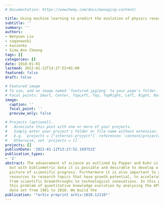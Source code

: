 ```yaml
---
# Documentation: https://wowchemy.com/docs/managing-content/

title: Using machine learning to predict the evolution of physics research
subtitle: ''
summary: ''
authors:
- Wenyuan Liu
- saganowski
- kazienko
- Siew Ann Cheong
tags: []
categories: []
date: 2018-01-01
lastmod: 2022-01-12T14:27:52+01:00
featured: false
draft: false

# Featured image
# To use, add an image named `featured.jpg/png` to your page's folder.
# Focal points: Smart, Center, TopLeft, Top, TopRight, Left, Right, BottomLeft, Bottom, BottomRight.
image:
  caption: ''
  focal_point: ''
  preview_only: false

# Projects (optional).
#   Associate this post with one or more of your projects.
#   Simply enter your project's folder or file name without extension.
#   E.g. `projects = ["internal-project"]` references `content/project/deep-learning/index.md`.
#   Otherwise, set `projects = []`.
projects: []
publishDate: '2022-01-12T13:27:52.199753Z'
publication_types:
- '2'
abstract: The advancement of science as outlined by Popper and Kuhn is largely qualitative,
  but with bibliometric data it is possible and desirable to develop a quantitative
  picture of scientific progress. Furthermore it is also important to allocate finite
  resources to research topics that have growth potential, to accelerate the process
  from scientific breakthroughs to technological innovations. In this paper, we address
  this problem of quantitative knowledge evolution by analysing the APS publication
  data set from 1981 to 2010. We build the
publication: '*arXiv preprint arXiv:1810.12116*'
---
```

